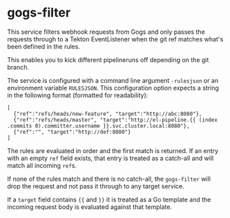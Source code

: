 # gogs-filter

This service filters webhook requests from Gogs and only passes the requests through to a Tekton EventListener when the git ref matches what's been defined in the rules.

This enables you to kick different pipelineruns off depending on the git branch.

The service is configured with a command line argument `-rulesjson` or an environment variable `RULESJSON`. This configuration option expects a string in the following format (formatted for readability):

```
[
  {"ref":"refs/heads/new-feature", "target":"http://abc:8080"},
  {"ref":"refs/heads/master", "target":"http://el-pipeline.{{ (index .commits 0).committer.username }}.svc.cluster.local:8080"},
  {"ref":"", "target":"http://def:8080"}
]
```

The rules are evaluated in order and the first match is returned. If an entry with an empty `ref` field exists, that entry is treated as a catch-all and will match all incoming `ref`s.

If none of the rules match and there is no catch-all, the `gogs-filter` will drop the request and not pass it through to any target service.

If a `target` field contains `{{` and `}}` it is treated as a Go template and the incoming request body is evaluated against that template.
